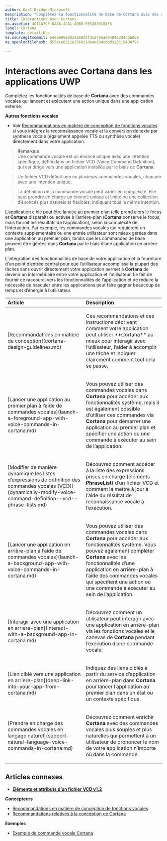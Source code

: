 ```yaml
---
author: Karl-Bridge-Microsoft
Description: "Complétez la fonctionnalité de base de Cortana avec des commandes vocales qui lancent et exécutent une action unique dans une application externe."
title: Interactions avec Cortana
ms.assetid: 4C11A7CF-DA26-4CA1-A9B9-FE52670101F5
label: Cortana
template: detail.hbs
ms.sourcegitcommit: a4e9a90edd2aae9d2fd5d7bead948422d43dad59
ms.openlocfilehash: d55ece0112e5360c1de4e194c6dd326c15404f9e

---
```


# Interactions avec Cortana dans les applications UWP




Complétez les fonctionnalités de base de **Cortana** avec des commandes vocales qui lancent et exécutent une action unique dans une application externe. 


**Autres fonctions vocales**

-   Voir [Recommandations en matière de conception de fonctions vocales](speech-interactions.md) si vous intégrez la reconnaissance vocale et la conversion de texte par synthèse vocale (également appelée TTS ou synthèse vocale) directement dans votre application.

> **Remarque**  
> Une commande vocale est un énoncé unique avec une intention spécifique, défini dans un fichier VCD (Voice Command Definition), qui est dirigé vers une application installée par le biais de **Cortana**.

> Un fichier VCD définit une ou plusieurs commandes vocales, chacune avec une intention unique.

> La définition de la commande vocale peut varier en complexité. Elle peut prendre en charge un énoncé unique et limité ou une collection d’énoncés plus naturels et flexibles, indiquant tous la même intention.


L’application cible peut être lancée au premier plan (elle prend alors le focus et **Cortana** disparaît) ou activée à l’arrière-plan (**Cortana** conserve le focus, mais fournit les résultats de l’application), selon la complexité de l’interaction. Par exemple, les commandes vocales qui requièrent un contexte supplémentaire ou une entrée utilisateur sont mieux gérées dans une application au premier plan, tandis que les commandes de base peuvent être gérées dans **Cortana** par le biais d’une application en arrière-plan.

 

L’intégration des fonctionnalités de base de votre application et la fourniture d’un point d’entrée central pour que l’utilisateur accomplisse la plupart des tâches sans ouvrir directement votre application permet à **Cortana** de devenir un intermédiaire entre votre application et l’utilisateur. Le fait de fournir ce raccourci vers les fonctionnalités de l’application et de réduire la nécessité de basculer entre les applications peut faire gagner beaucoup de temps et d’énergie à l’utilisateur.


<table>
<colgroup>
<col width="50%" />
<col width="50%" />
</colgroup>
<thead>
<tr class="header">
<th align="left">Article</th>
<th align="left">Description</th>
</tr>
</thead>
<tbody>
<tr class="odd">
<td align="left"><p>[Recommandations en matière de conception](cortana-design-guidelines.md)</p></td>
<td align="left"><p>Ces recommandations et ces instructions décrivent comment votre application peut utiliser **Cortana** au mieux pour interagir avec l’utilisateur, l’aider à accomplir une tâche et indiquer clairement comment tout cela se passe.</p></td>
</tr>
<tr class="even">
<td align="left"><p>[Lancer une application au premier plan à l’aide de commandes vocales](launch-a-foreground-app-with-voice-commands-in-cortana.md)</p></td>
<td align="left"><p>Vous pouvez utiliser des commandes vocales dans <strong>Cortana</strong> pour accéder aux fonctionnalités système, mais il est également possible d’utiliser ces commandes via <strong>Cortana</strong> pour démarrer une application au premier plan et spécifier une action ou une commande à exécuter au sein de l’application.</p></td>
</tr>
<tr class="odd">
<td align="left"><p>[Modifier de manière dynamique les listes d’expressions de définition des commandes vocales (VCD)](dynamically-modify-voice-command-definition--vcd--phrase-lists.md)</p></td>
<td align="left"><p>Découvrez comment accéder à la liste des expressions prises en charge (éléments <strong>PhraseList</strong>) d’un fichier VCD et comment la mettre à jour à l’aide du résultat de reconnaissance vocale à l’exécution.</p></td>
</tr>
<tr class="even">
<td align="left"><p>[Lancer une application en arrière-plan à l’aide de commandes vocales](launch-a-background-app-with-voice-commands-in-cortana.md)</p></td>
<td align="left"><p>Vous pouvez utiliser des commandes vocales dans <strong>Cortana</strong> pour accéder aux fonctionnalités système. Vous pouvez également compléter <strong>Cortana</strong> avec les fonctionnalités d’une application en arrière-plan à l’aide des commandes vocales qui spécifient une action ou une commande à exécuter au sein de l’application.</p></td>
</tr>
<tr class="odd">
<td align="left"><p>[Interagir avec une application en arrière-plan](interact-with-a-background-app-in-cortana.md)</p></td>
<td align="left"><p>Découvrez comment un utilisateur peut interagir avec une application en arrière-plan via les fonctions vocales et le canevas de <strong>Cortana</strong> pendant l’exécution d’une commande vocale.</p></td>
</tr>
<tr class="even">
<td align="left"><p>[Lien ciblé vers une application en arrière-plan](deep-link-into-your-app-from-cortana.md)</p></td>
<td align="left"><p>Indiquez des liens ciblés à partir du service d’application en arrière-plan dans <strong>Cortana</strong> pour lancer l’application au premier plan dans un état ou un contexte spécifique.</p></td>
</tr>
<tr class="odd">
<td align="left"><p>[Prendre en charge des commandes vocales en langage naturel](support-natural-language-voice-commands-in-cortana.md)</p></td>
<td align="left"><p>Découvrez comment enrichir <strong>Cortana</strong> avec des commandes vocales plus souples et plus naturelles qui permettent à un utilisateur de prononcer le nom de votre application n’importe où dans la commande.</p></td>
</tr>
</tbody>
</table>

 

## <span id="related_topics"></span>Articles connexes


* [**Éléments et attributs d’un fichier VCD v1.2**](https://msdn.microsoft.com/library/windows/apps/dn706593)

**Concepteurs**
* [Recommandations en matière de conception de fonctions vocales](https://msdn.microsoft.com/library/windows/apps/dn596121)
* [Recommandations relatives à la conception de Cortana](https://msdn.microsoft.com/library/windows/apps/dn974233)

**Exemples**
* [Exemple de commande vocale Cortana](http://go.microsoft.com/fwlink/p/?LinkID=619899)
 

 







<!--HONumber=Jun16_HO3-->


